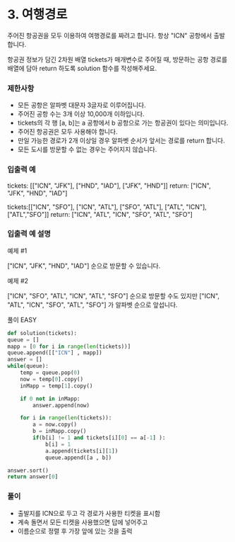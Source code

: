 # 3. 여행경로

주어진 항공권을 모두 이용하여 여행경로를 짜려고 합니다. 항상 "ICN" 공항에서 출발합니다.

항공권 정보가 담긴 2차원 배열 tickets가 매개변수로 주어질 때, 방문하는 공항 경로를 배열에 담아 return 하도록 solution 함수를 작성해주세요.

### 제한사항

- 모든 공항은 알파벳 대문자 3글자로 이루어집니다.
- 주어진 공항 수는 3개 이상 10,000개 이하입니다.
- tickets의 각 행 [a, b]는 a 공항에서 b 공항으로 가는 항공권이 있다는 의미입니다.
- 주어진 항공권은 모두 사용해야 합니다.
- 만일 가능한 경로가 2개 이상일 경우 알파벳 순서가 앞서는 경로를 return 합니다.
- 모든 도시를 방문할 수 없는 경우는 주어지지 않습니다.

### 입출력 예

tickets: [["ICN", "JFK"], ["HND", "IAD"], ["JFK", "HND"]]
return: ["ICN", "JFK", "HND", "IAD"]

tickets:[["ICN", "SFO"], ["ICN", "ATL"], ["SFO", "ATL"], ["ATL", "ICN"], ["ATL","SFO"]]
return: ["ICN", "ATL", "ICN", "SFO", "ATL", "SFO"]

### 입출력 예 설명

예제 #1

["ICN", "JFK", "HND", "IAD"] 순으로 방문할 수 있습니다.

예제 #2

["ICN", "SFO", "ATL", "ICN", "ATL", "SFO"] 순으로 방문할 수도 있지만 ["ICN", "ATL", "ICN", "SFO", "ATL", "SFO"] 가 알파벳 순으로 앞섭니다.

풀이 EASY



```python
def solution(tickets):
queue = []
mapp = [0 for i in range(len(tickets))]
queue.append([["ICN"] , mapp])
answer = []
while(queue):
    temp = queue.pop(0)
    now = temp[0].copy()
    inMapp = temp[1].copy()

    if 0 not in inMapp:
        answer.append(now)

    for i in range(len(tickets)):
        a = now.copy()
        b = inMapp.copy()
        if(b[i] != 1 and tickets[i][0] == a[-1] ):
            b[i] = 1
            a.append(tickets[i][1])
            queue.append([a , b])

answer.sort()
return answer[0]
```

### 풀이

- 출발지를 ICN으로 두고 각 경로가 사용한 티켓을 표시함
- 계속 돌면서 모든 티켓을 사용했으면 답에 넣어주고
- 이름순으로 정렬 후 가장 앞에 있는 것을 출럭
